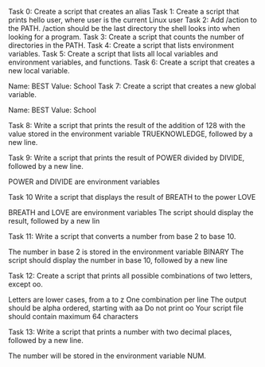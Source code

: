 Task 0: Create a script that creates an alias 
Task 1: Create a script that prints hello user, where user is the current Linux user
Task 2: Add /action to the PATH. /action should be the last directory the shell looks into when looking for a program.
Task 3: Create a script that counts the number of directories in the PATH.
Task 4: Create a script that lists environment variables.
Task 5: Create a script that lists all local variables and environment variables, and functions.
Task 6: Create a script that creates a new local variable.

Name: BEST
Value: School
Task 7: Create a script that creates a new global variable.

Name: BEST
Value: School

Task 8: Write a script that prints the result of the addition of 128 with the value stored in the environment variable TRUEKNOWLEDGE, followed by a new line.

Task 9: Write a script that prints the result of POWER divided by DIVIDE, followed by a new line.

POWER and DIVIDE are environment variables

Task 10 Write a script that displays the result of BREATH to the power LOVE

BREATH and LOVE are environment variables
The script should display the result, followed by a new lin

Task 11: Write a script that converts a number from base 2 to base 10.

The number in base 2 is stored in the environment variable BINARY
The script should display the number in base 10, followed by a new line

Task 12: Create a script that prints all possible combinations of two letters, except oo.

Letters are lower cases, from a to z
One combination per line
The output should be alpha ordered, starting with aa
Do not print oo
Your script file should contain maximum 64 characters

Task 13: Write a script that prints a number with two decimal places, followed by a new line.

The number will be stored in the environment variable NUM.
